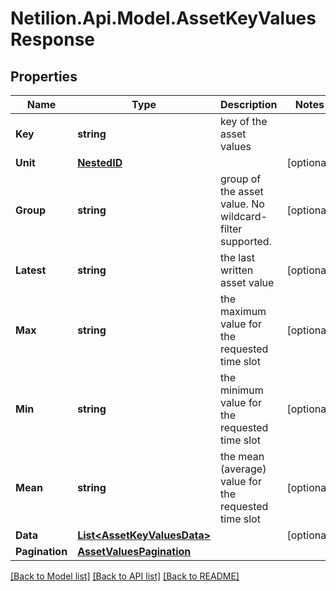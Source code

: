 # Netilion.Api.Model.AssetKeyValuesResponse
## Properties

Name | Type | Description | Notes
------------ | ------------- | ------------- | -------------
**Key** | **string** | key of the asset values | 
**Unit** | [**NestedID**](NestedID.md) |  | [optional] 
**Group** | **string** | group of the asset value. No wildcard-filter supported. | [optional] 
**Latest** | **string** | the last written asset value | [optional] 
**Max** | **string** | the maximum value for the requested time slot | [optional] 
**Min** | **string** | the minimum value for the requested time slot | [optional] 
**Mean** | **string** | the mean (average) value for the requested time slot | [optional] 
**Data** | [**List&lt;AssetKeyValuesData&gt;**](AssetKeyValuesData.md) |  | [optional] 
**Pagination** | [**AssetValuesPagination**](AssetValuesPagination.md) |  | 

[[Back to Model list]](../README.md#documentation-for-models) [[Back to API list]](../README.md#documentation-for-api-endpoints) [[Back to README]](../README.md)

